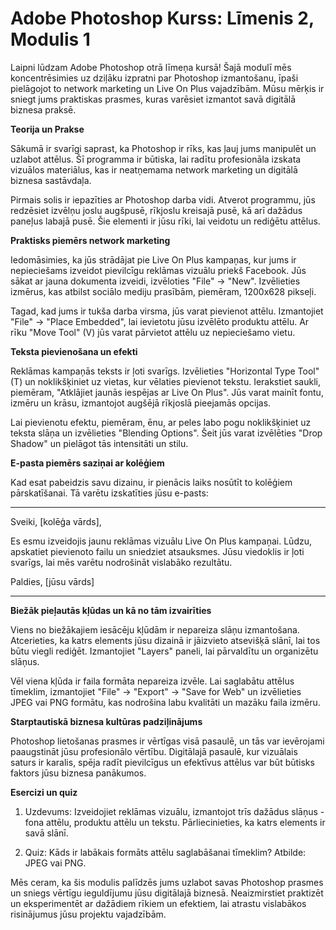 # **Adobe Photoshop Kurss: Līmenis 2, Modulis 1**

Laipni lūdzam Adobe Photoshop otrā līmeņa kursā! Šajā modulī mēs koncentrēsimies uz dziļāku izpratni par Photoshop izmantošanu, īpaši pielāgojot to network marketing un Live On Plus vajadzībām. Mūsu mērķis ir sniegt jums praktiskas prasmes, kuras varēsiet izmantot savā digitālā biznesa praksē.

**Teorija un Prakse**

Sākumā ir svarīgi saprast, ka Photoshop ir rīks, kas ļauj jums manipulēt un uzlabot attēlus. Šī programma ir būtiska, lai radītu profesionāla izskata vizuālos materiālus, kas ir neatņemama network marketing un digitālā biznesa sastāvdaļa.

Pirmais solis ir iepazīties ar Photoshop darba vidi. Atverot programmu, jūs redzēsiet izvēlņu joslu augšpusē, rīkjoslu kreisajā pusē, kā arī dažādus paneļus labajā pusē. Šie elementi ir jūsu rīki, lai veidotu un rediģētu attēlus.

**Praktisks piemērs network marketing**

Iedomāsimies, ka jūs strādājat pie Live On Plus kampaņas, kur jums ir nepieciešams izveidot pievilcīgu reklāmas vizuālu priekš Facebook. Jūs sākat ar jauna dokumenta izveidi, izvēloties "File" -> "New". Izvēlieties izmērus, kas atbilst sociālo mediju prasībām, piemēram, 1200x628 pikseļi.

Tagad, kad jums ir tukša darba virsma, jūs varat pievienot attēlu. Izmantojiet "File" -> "Place Embedded", lai ievietotu jūsu izvēlēto produktu attēlu. Ar rīku "Move Tool" (V) jūs varat pārvietot attēlu uz nepieciešamo vietu.

**Teksta pievienošana un efekti**

Reklāmas kampaņās teksts ir ļoti svarīgs. Izvēlieties "Horizontal Type Tool" (T) un noklikšķiniet uz vietas, kur vēlaties pievienot tekstu. Ierakstiet saukli, piemēram, "Atklājiet jaunās iespējas ar Live On Plus". Jūs varat mainīt fontu, izmēru un krāsu, izmantojot augšējā rīkjoslā pieejamās opcijas.

Lai pievienotu efektu, piemēram, ēnu, ar peles labo pogu noklikšķiniet uz teksta slāņa un izvēlieties "Blending Options". Šeit jūs varat izvēlēties "Drop Shadow" un pielāgot tās intensitāti un stilu.

**E-pasta piemērs saziņai ar kolēģiem**

Kad esat pabeidzis savu dizainu, ir pienācis laiks nosūtīt to kolēģiem pārskatīšanai. Tā varētu izskatīties jūsu e-pasts:

---

Sveiki, [kolēģa vārds],

Es esmu izveidojis jaunu reklāmas vizuālu Live On Plus kampaņai. Lūdzu, apskatiet pievienoto failu un sniedziet atsauksmes. Jūsu viedoklis ir ļoti svarīgs, lai mēs varētu nodrošināt vislabāko rezultātu.

Paldies,
[jūsu vārds]

---

**Biežāk pieļautās kļūdas un kā no tām izvairīties**

Viens no biežākajiem iesācēju kļūdām ir nepareiza slāņu izmantošana. Atcerieties, ka katrs elements jūsu dizainā ir jāizvieto atsevišķā slānī, lai tos būtu viegli rediģēt. Izmantojiet "Layers" paneli, lai pārvaldītu un organizētu slāņus.

Vēl viena kļūda ir faila formāta nepareiza izvēle. Lai saglabātu attēlus tīmeklim, izmantojiet "File" -> "Export" -> "Save for Web" un izvēlieties JPEG vai PNG formātu, kas nodrošina labu kvalitāti un mazāku faila izmēru.

**Starptautiskā biznesa kultūras padziļinājums**

Photoshop lietošanas prasmes ir vērtīgas visā pasaulē, un tās var ievērojami paaugstināt jūsu profesionālo vērtību. Digitālajā pasaulē, kur vizuālais saturs ir karalis, spēja radīt pievilcīgus un efektīvus attēlus var būt būtisks faktors jūsu biznesa panākumos.

**Esercizi un quiz**

1. Uzdevums: Izveidojiet reklāmas vizuālu, izmantojot trīs dažādus slāņus - fona attēlu, produktu attēlu un tekstu. Pārliecinieties, ka katrs elements ir savā slānī.
   
2. Quiz: Kāds ir labākais formāts attēlu saglabāšanai tīmeklim? Atbilde: JPEG vai PNG.

Mēs ceram, ka šis modulis palīdzēs jums uzlabot savas Photoshop prasmes un sniegs vērtīgu ieguldījumu jūsu digitālajā biznesā. Neaizmirstiet praktizēt un eksperimentēt ar dažādiem rīkiem un efektiem, lai atrastu vislabākos risinājumus jūsu projektu vajadzībām.